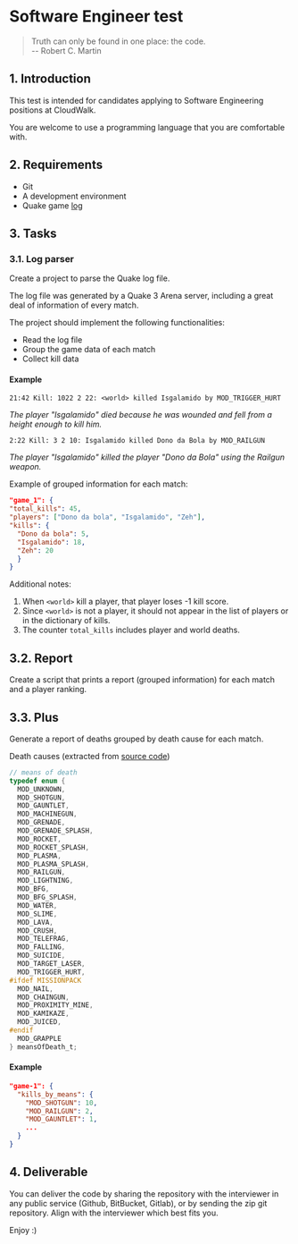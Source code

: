 # Software Engineer test

> Truth can only be found in one place: the code. <br/>
> -- Robert C. Martin

## 1. Introduction

This test is intended for candidates applying to Software Engineering positions at CloudWalk.

You are welcome to use a programming language that you are comfortable with.

## 2. Requirements

- Git
- A development environment
- Quake game [log](https://gist.github.com/cloudwalk-tests/be1b636e58abff14088c8b5309f575d8)

## 3. Tasks

### 3.1. Log parser

Create a project to parse the Quake log file.

The log file was generated by a Quake 3 Arena server, including a great deal of information of every match.

The project should implement the following functionalities:

- Read the log file
- Group the game data of each match
- Collect kill data

#### Example

```
21:42 Kill: 1022 2 22: <world> killed Isgalamido by MOD_TRIGGER_HURT
```
  
_The player "Isgalamido" died because he was wounded and fell from a height enough to kill him._

```
2:22 Kill: 3 2 10: Isgalamido killed Dono da Bola by MOD_RAILGUN
```
  
_The player "Isgalamido" killed the player "Dono da Bola" using the Railgun weapon._
  
Example of grouped information for each match:

```json
"game_1": {
"total_kills": 45,
"players": ["Dono da bola", "Isgalamido", "Zeh"],
"kills": {
  "Dono da bola": 5,
  "Isgalamido": 18,
  "Zeh": 20
  }
}
```

Additional notes:

1. When `<world>` kill a player, that player loses -1 kill score.
2. Since `<world>` is not a player, it should not appear in the list of players or in the dictionary of kills.
3. The counter `total_kills` includes player and world deaths.

## 3.2. Report

Create a script that prints a report (grouped information) for each match and a player ranking.

## 3.3. Plus

Generate a report of deaths grouped by death cause for each match.

Death causes (extracted from [source code](https://github.com/id-Software/Quake-III-Arena/blob/master/code/game/bg_public.h))

```c
// means of death
typedef enum {
  MOD_UNKNOWN,
  MOD_SHOTGUN,
  MOD_GAUNTLET,
  MOD_MACHINEGUN,
  MOD_GRENADE,
  MOD_GRENADE_SPLASH,
  MOD_ROCKET,
  MOD_ROCKET_SPLASH,
  MOD_PLASMA,
  MOD_PLASMA_SPLASH,
  MOD_RAILGUN,
  MOD_LIGHTNING,
  MOD_BFG,
  MOD_BFG_SPLASH,
  MOD_WATER,
  MOD_SLIME,
  MOD_LAVA,
  MOD_CRUSH,
  MOD_TELEFRAG,
  MOD_FALLING,
  MOD_SUICIDE,
  MOD_TARGET_LASER,
  MOD_TRIGGER_HURT,
#ifdef MISSIONPACK
  MOD_NAIL,
  MOD_CHAINGUN,
  MOD_PROXIMITY_MINE,
  MOD_KAMIKAZE,
  MOD_JUICED,
#endif
  MOD_GRAPPLE
} meansOfDeath_t;
```

#### Example

```json
"game-1": {
  "kills_by_means": {
    "MOD_SHOTGUN": 10,
    "MOD_RAILGUN": 2,
    "MOD_GAUNTLET": 1,
    ...
  }
}
```

## 4. Deliverable

You can deliver the code by sharing the repository with the interviewer in any public service (Github, BitBucket, Gitlab), or by sending the zip git repository. Align with the interviewer which best fits you.

Enjoy :)